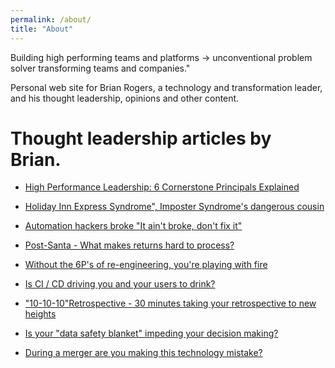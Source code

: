 ```yaml
---
permalink: /about/
title: "About"
---
```


Building high performing teams and platforms -> unconventional problem solver transforming teams and companies."

Personal web site for Brian Rogers, a technology and transformation leader, and his thought leadership, opinions and other content.


# Thought leadership articles by Brian.

* [High Performance Leadership: 6 Cornerstone Principals Explained](https://www.linkedin.com/pulse/high-performance-leadership-6-cornerstone-principals-explained-brian-idqqe?trackingId=APPg32B6RkavHsumuJjHFg%3D%3D&lipi=urn%3Ali%3Apage%3Ad_flagship3_profile_view_base_recent_activity_content_view%3BWGRhQf1VT7qYvy0KKidUnw%3D%3D)

* [Holiday Inn Express Syndrome", Imposter Syndrome's dangerous cousin](https://www.linkedin.com/pulse/holiday-inn-express-syndrome-imposter-syndromes-dangerous-rogers-zfzwe?trackingId=APPg32B6RkavHsumuJjHFg%3D%3D&lipi=urn%3Ali%3Apage%3Ad_flagship3_profile_view_base_recent_activity_content_view%3BeNSi9uW%2FQaOHqVrvjZ6XXg%3D%3D)

* [Automation hackers broke "It ain't broke, don't fix it"​](https://www.linkedin.com/pulse/automation-hackers-broke-aint-dont-fix-brian-rogers?trackingId=APPg32B6RkavHsumuJjHFg%3D%3D&lipi=urn%3Ali%3Apage%3Ad_flagship3_profile_view_base_recent_activity_content_view%3BeNSi9uW%2FQaOHqVrvjZ6XXg%3D%3D)

* [Post-Santa - What makes returns hard to process?](https://www.linkedin.com/pulse/post-santa-what-makes-returns-hard-process-brian-rogers/?trackingId=APPg32B6RkavHsumuJjHFg%3D%3D)

* [Without the 6P's of re-engineering, you're playing with fire](https://www.linkedin.com/pulse/without-6ps-re-engineering-youre-playing-fire-brian-rogers/?trackingId=APPg32B6RkavHsumuJjHFg%3D%3D)

* [Is CI / CD driving you and your users to drink?](https://www.linkedin.com/pulse/ci-cd-driving-you-your-users-drink-brian-rogers/?trackingId=APPg32B6RkavHsumuJjHFg%3D%3D)

* ["10-10-10"​ Retrospective - 30 minutes taking your retrospective to new heights](https://www.linkedin.com/pulse/10-10-10-retrospective-30-minutes-taking-your-new-heights-rogers/?trackingId=APPg32B6RkavHsumuJjHFg%3D%3D)

* [Is your "data safety blanket"​ impeding your decision making?](https://www.linkedin.com/pulse/your-data-safety-blanket-impeding-decision-making-brian-rogers/?trackingId=APPg32B6RkavHsumuJjHFg%3D%3D)

* [During a merger are you making this technology mistake?](https://www.linkedin.com/pulse/during-merger-you-making-technology-mistake-brian-rogers/?trackingId=APPg32B6RkavHsumuJjHFg%3D%3D)
